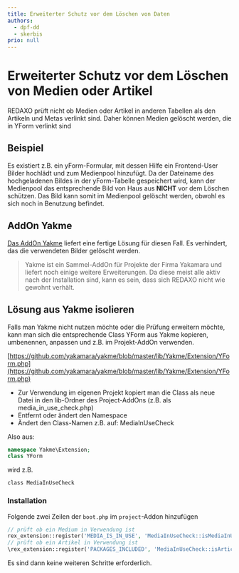 ```yaml
---
title: Erweiterter Schutz vor dem Löschen von Daten
authors:
  - dpf-dd
  - skerbis
prio: null
---
```


# Erweiterter Schutz vor dem Löschen von Medien oder Artikel

REDAXO prüft nicht ob Medien oder Artikel in anderen Tabellen als den Artikeln und Metas verlinkt sind. Daher können Medien gelöscht werden, die in YForm verlinkt sind

## Beispiel

Es existiert z.B. ein yForm-Formular, mit dessen Hilfe ein Frontend-User Bilder hochlädt und zum Medienpool hinzufügt. Da der Dateiname des hochgeladenen Bildes in der yForm-Tabelle gespeichert wird, kann der Medienpool das entsprechende Bild von Haus aus **NICHT** vor dem Löschen schützen. Das Bild kann somit im Medienpool gelöscht werden, obwohl es sich noch in Benutzung befindet.

## AddOn Yakme

[Das AddOn Yakme](https://github.com/yakamara/yakme) liefert eine fertige Lösung für diesen Fall. Es verhindert, das die verwendeten Bilder gelöscht werden.

> Yakme ist ein Sammel-AddOn für Projekte der Firma Yakamara und liefert noch einige weitere Erweiterungen. Da diese meist alle aktiv nach der Installation sind, kann es sein, dass sich REDAXO nicht wie gewohnt verhält.

## Lösung aus Yakme isolieren

Falls man Yakme nicht nutzen möchte oder die Prüfung erweitern möchte, kann man sich die entsprechende Class YForm aus Yakme kopieren, umbenennen, anpassen und z.B. im Projekt-AddOn verwenden.

[https://github.com/yakamara/yakme/blob/master/lib/Yakme/Extension/YForm.php](https://github.com/yakamara/yakme/blob/master/lib/Yakme/Extension/YForm.php)

* Zur Verwendung im eigenen Projekt kopiert man die Class als neue Datei in den lib-Ordner des Project-AddOns \(z.B. als media\_in\_use\_check.php\)
* Entfernt oder ändert den Namespace
* Ändert den Class-Namen z.B. auf: MediaInUseCheck

Also aus:

```php
namespace Yakme\Extension;
class YForm
```

wird z.B.

```text
class MediaInUseCheck
```

### Installation

Folgende zwei Zeilen der `boot.php` im `project`-Addon hinzufügen

```php
// prüft ob ein Medium in Verwendung ist
rex_extension::register('MEDIA_IS_IN_USE', 'MediaInUseCheck::isMediaInUse');
// prüft ob ein Artikel in Verwendung ist
\rex_extension::register('PACKAGES_INCLUDED', 'MediaInUseCheck::isArticleInUse');
```

Es sind dann keine weiteren Schritte erforderlich.

